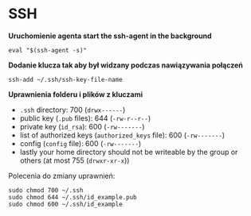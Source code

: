 # SSH

**Uruchomienie agenta start the ssh-agent in the background**

```
eval "$(ssh-agent -s)"
```

**Dodanie klucza tak aby był widzany podczas nawiązywania połączeń**

```
ssh-add ~/.ssh/ssh-key-file-name
```

**Uprawnienia folderu i plików z kluczami**

- `.ssh` directory: 700 (`drwx------`)
- public key (`.pub` files): 644 (`-rw-r--r--`)
- private key (`id_rsa`): 600 (`-rw-------`)
- list of authorized keys (`authorized_keys` file): 600 (`-rw-------`)
- config (`config` file): 600 (`-rw-------`)
- lastly your home directory should not be writeable by the group or others (at most 755 (`drwxr-xr-x`))

Polecenia do zmiany uprawnień:

```
sudo chmod 700 ~/.ssh
sudo chmod 644 ~/.ssh/id_example.pub
sudo chmod 600 ~/.ssh/id_example
```